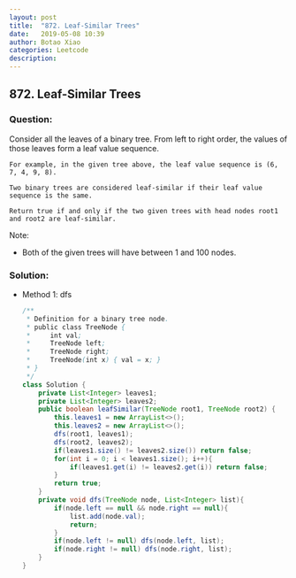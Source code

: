 ```yaml
---
layout: post
title:  "872. Leaf-Similar Trees"
date:   2019-05-08 10:39
author: Botao Xiao
categories: Leetcode
description:
---
```

## 872. Leaf-Similar Trees

### Question:
Consider all the leaves of a binary tree.  From left to right order, the values of those leaves form a leaf value sequence.

```
For example, in the given tree above, the leaf value sequence is (6, 7, 4, 9, 8).

Two binary trees are considered leaf-similar if their leaf value sequence is the same.

Return true if and only if the two given trees with head nodes root1 and root2 are leaf-similar.
```

Note:
* Both of the given trees will have between 1 and 100 nodes.

### Solution:
* Method 1: dfs
    ```Java
    /**
     * Definition for a binary tree node.
     * public class TreeNode {
     *     int val;
     *     TreeNode left;
     *     TreeNode right;
     *     TreeNode(int x) { val = x; }
     * }
     */
    class Solution {
        private List<Integer> leaves1;
        private List<Integer> leaves2;
        public boolean leafSimilar(TreeNode root1, TreeNode root2) {
            this.leaves1 = new ArrayList<>();
            this.leaves2 = new ArrayList<>();
            dfs(root1, leaves1);
            dfs(root2, leaves2);
            if(leaves1.size() != leaves2.size()) return false;
            for(int i = 0; i < leaves1.size(); i++){
                if(leaves1.get(i) != leaves2.get(i)) return false;
            }
            return true;
        }
        private void dfs(TreeNode node, List<Integer> list){
            if(node.left == null && node.right == null){
                list.add(node.val);
                return;
            }
            if(node.left != null) dfs(node.left, list);
            if(node.right != null) dfs(node.right, list);
        }
    }
    ```
   